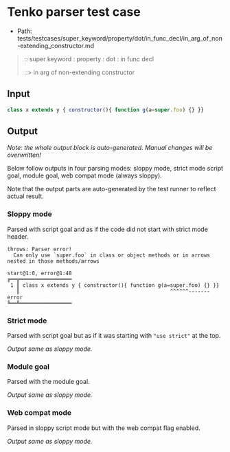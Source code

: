 # Tenko parser test case

- Path: tests/testcases/super_keyword/property/dot/in_func_decl/in_arg_of_non-extending_constructor.md

> :: super keyword : property : dot : in func decl
>
> ::> in arg of non-extending constructor

## Input

`````js
class x extends y { constructor(){ function g(a=super.foo) {} }}
`````

## Output

_Note: the whole output block is auto-generated. Manual changes will be overwritten!_

Below follow outputs in four parsing modes: sloppy mode, strict mode script goal, module goal, web compat mode (always sloppy).

Note that the output parts are auto-generated by the test runner to reflect actual result.

### Sloppy mode

Parsed with script goal and as if the code did not start with strict mode header.

`````
throws: Parser error!
  Can only use `super.foo` in class or object methods or in arrows nested in those methods/arrows

start@1:0, error@1:48
╔══╦═════════════════
 1 ║ class x extends y { constructor(){ function g(a=super.foo) {} }}
   ║                                                 ^^^^^^------- error
╚══╩═════════════════

`````

### Strict mode

Parsed with script goal but as if it was starting with `"use strict"` at the top.

_Output same as sloppy mode._

### Module goal

Parsed with the module goal.

_Output same as sloppy mode._

### Web compat mode

Parsed in sloppy script mode but with the web compat flag enabled.

_Output same as sloppy mode._
